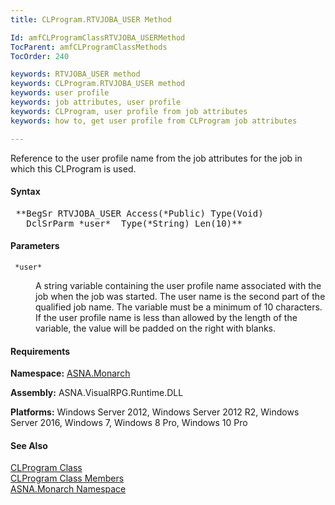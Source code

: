 ```yaml
---
title: CLProgram.RTVJOBA_USER Method

Id: amfCLProgramClassRTVJOBA_USERMethod
TocParent: amfCLProgramClassMethods
TocOrder: 240

keywords: RTVJOBA_USER method
keywords: CLProgram.RTVJOBA_USER method
keywords: user profile
keywords: job attributes, user profile
keywords: CLProgram, user profile from job attributes
keywords: how to, get user profile from CLProgram job attributes

---
```


Reference to the user profile name from the job attributes for the job in which this CLProgram is used.

#### Syntax
<pre class="syntax"> **BegSr RTVJOBA_USER Access(*Public) Type(Void)
   DclSrParm *user*  Type(*String) Len(10)**       </pre>

#### Parameters
<dl>
        <dt>
          <code> *user* </code>
        </dt>
        <dd>

A string variable containing the user profile name associated with the job when the job was started. The user name is the second part of the qualified job name. The variable must be a minimum of 10 characters. If the user profile name is less than allowed by the length of the variable, the value will be padded on the right with blanks.
</dd>
</dl>

<!-- start -->

#### Requirements
**Namespace:** [ASNA.Monarch](amfMonarchNamespace.html)

**Assembly:** ASNA.VisualRPG.Runtime.DLL 

**Platforms:** Windows Server 2012, Windows Server 2012 R2, Windows Server 2016, Windows 7, Windows 8 Pro, Windows 10 Pro
<!-- end -->

#### See Also
[CLProgram Class](amfCLProgramClass.html) <br clear="none" /> [ CLProgram Class Members](amfCLProgramClassMembers.html) <br clear="none" /> [ASNA.Monarch Namespace](amfMonarchNamespace.html) 
